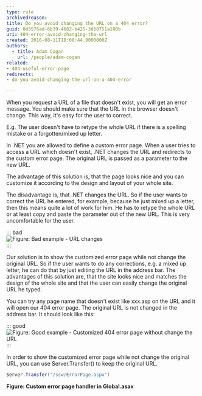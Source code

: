 ```yaml
---
type: rule
archivedreason: 
title: Do you avoid changing the URL on a 404 error?
guid: 0d3576ad-6b39-4682-b425-3d68751a100b
uri: 404-error-avoid-changing-the-url
created: 2016-08-11T18:08:44.0000000Z
authors:
  - title: Adam Cogan
    url: /people/adam-cogan
related: 
- 404-useful-error-page
redirects:
- do-you-avoid-changing-the-url-on-a-404-error

---
```


When you request a URL of a file that doesn't exist, you will get an error message. You should make sure that the URL in the browser doesn't change. This way, it's easy for the user to correct. 

E.g. The user doesn't have to retype the whole URL if there is a spelling mistake or a forgotten/mixed up letter.

<!--endintro-->

In .NET you are allowed to define a custom error page. When a user tries to access a URL which doesn't exist, .NET changes the URL and redirects to the custom error page. The original URL is passed as a parameter to the new URL.

The advantage of this solution is, that the page looks nice and you can customize it according to the design and layout of your whole site.

The disadvantage is, that .NET changes the URL. So if the user wants to correct the URL he entered, for example, because he just mixed up a letter, then this means quite a lot of work for him. He has to retype the whole URL or at least copy and paste the parameter out of the new URL. This is very uncomfortable for the user.

::: bad  
![Figure: Bad example - URL changes](url\_asp.gif)  
:::

Our solution is to show the customized error page while not change the original URL. So if the user wants to do any corrections, e.g. a mixed up letter, he can do that by just editing the URL in the address bar.
The advantages of this solution are, that the site looks nice and matches the design of the whole site and that the user can easily change the original URL he typed.

You can try any page name that doesn't exist like xxx.asp on the URL and it will open our 404 error page. The original URL is not changed in the address bar. It should look like this:

::: good  
![Figure: Good example - Customized 404 error page without change the URL](404-good.jpg)  
:::

In order to show the customized error page while not change the original URL, you can use Server.Transfer() to keep the original URL.

``` cs
Server.Transfer("/ssw/ErrorPage.aspx")
```
**Figure: Custom error page handler in Global.asax** 
